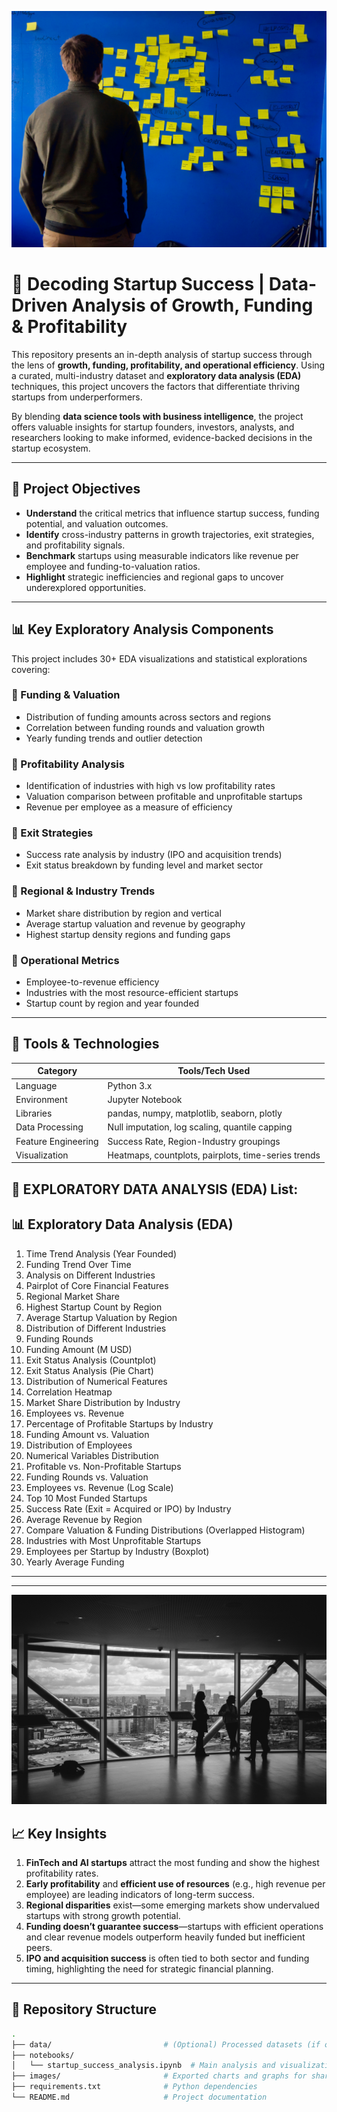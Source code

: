 ![Startup Analysis](https://github.com/bhaskarpal1707/Startup-Analysis_Using_Python/blob/main/IMG-2.jpg?raw=true)

# 💼 Decoding Startup Success | Data-Driven Analysis of Growth, Funding & Profitability

This repository presents an in-depth analysis of startup success through the lens of **growth, funding, profitability, and operational efficiency**. Using a curated, multi-industry dataset and **exploratory data analysis (EDA)** techniques, this project uncovers the factors that differentiate thriving startups from underperformers.

By blending **data science tools with business intelligence**, the project offers valuable insights for startup founders, investors, analysts, and researchers looking to make informed, evidence-backed decisions in the startup ecosystem.

---

## 🧭 Project Objectives

- **Understand** the critical metrics that influence startup success, funding potential, and valuation outcomes.
- **Identify** cross-industry patterns in growth trajectories, exit strategies, and profitability signals.
- **Benchmark** startups using measurable indicators like revenue per employee and funding-to-valuation ratios.
- **Highlight** strategic inefficiencies and regional gaps to uncover underexplored opportunities.

---

## 📊 Key Exploratory Analysis Components

This project includes 30+ EDA visualizations and statistical explorations covering:

### 📌 Funding & Valuation
- Distribution of funding amounts across sectors and regions
- Correlation between funding rounds and valuation growth
- Yearly funding trends and outlier detection

### 📌 Profitability Analysis
- Identification of industries with high vs low profitability rates
- Valuation comparison between profitable and unprofitable startups
- Revenue per employee as a measure of efficiency

### 📌 Exit Strategies
- Success rate analysis by industry (IPO and acquisition trends)
- Exit status breakdown by funding level and market sector

### 📌 Regional & Industry Trends
- Market share distribution by region and vertical
- Average startup valuation and revenue by geography
- Highest startup density regions and funding gaps

### 📌 Operational Metrics
- Employee-to-revenue efficiency
- Industries with the most resource-efficient startups
- Startup count by region and year founded

---

## 🧰 Tools & Technologies

| Category            | Tools/Tech Used |
|---------------------|-----------------|
| Language            | Python 3.x      |
| Environment         | Jupyter Notebook |
| Libraries           | pandas, numpy, matplotlib, seaborn, plotly |
| Data Processing     | Null imputation, log scaling, quantile capping |
| Feature Engineering | Success Rate, Region-Industry groupings |
| Visualization       | Heatmaps, countplots, pairplots, time-series trends |

## 🧭 EXPLORATORY DATA ANALYSIS (EDA) List:

## 📊 Exploratory Data Analysis (EDA)

1. Time Trend Analysis (Year Founded)  
2. Funding Trend Over Time  
3. Analysis on Different Industries  
4. Pairplot of Core Financial Features  
5. Regional Market Share  
6. Highest Startup Count by Region  
7. Average Startup Valuation by Region  
8. Distribution of Different Industries  
9. Funding Rounds  
10. Funding Amount (M USD)  
11. Exit Status Analysis (Countplot)  
12. Exit Status Analysis (Pie Chart)  
13. Distribution of Numerical Features  
14. Correlation Heatmap  
15. Market Share Distribution by Industry  
16. Employees vs. Revenue  
17. Percentage of Profitable Startups by Industry  
18. Funding Amount vs. Valuation  
19. Distribution of Employees  
20. Numerical Variables Distribution  
21. Profitable vs. Non-Profitable Startups  
22. Funding Rounds vs. Valuation  
23. Employees vs. Revenue (Log Scale)  
24. Top 10 Most Funded Startups  
25. Success Rate (Exit = Acquired or IPO) by Industry  
26. Average Revenue by Region  
27. Compare Valuation & Funding Distributions (Overlapped Histogram)  
28. Industries with Most Unprofitable Startups  
29. Employees per Startup by Industry (Boxplot)  
30. Yearly Average Funding   

---

---

![Startup Analysis](https://github.com/bhaskarpal1707/Startup-Analysis_Using_Python/blob/main/IMG-1.jpg?raw=true)

## 📈 Key Insights

1. **FinTech and AI startups** attract the most funding and show the highest profitability rates.
2. **Early profitability** and **efficient use of resources** (e.g., high revenue per employee) are leading indicators of long-term success.
3. **Regional disparities** exist—some emerging markets show undervalued startups with strong growth potential.
4. **Funding doesn’t guarantee success**—startups with efficient operations and clear revenue models outperform heavily funded but inefficient peers.
5. **IPO and acquisition success** is often tied to both sector and funding timing, highlighting the need for strategic financial planning.

---

## 📂 Repository Structure

```bash
.
├── data/                         # (Optional) Processed datasets (if open-source)
├── notebooks/
│   └── startup_success_analysis.ipynb  # Main analysis and visualizations
├── images/                       # Exported charts and graphs for sharing
├── requirements.txt              # Python dependencies
└── README.md                     # Project documentation
